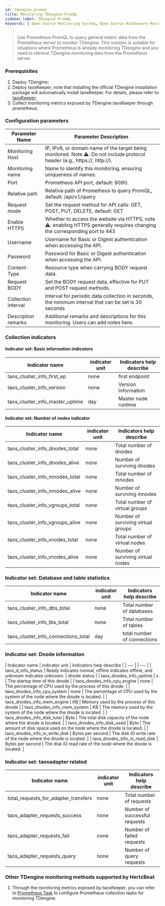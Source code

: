 ```yaml
---
id: tdengine_promql
title: Monitoring TDengine-PromQL
sidebar_label: TDengine-PromQL
keywords: [ Open Source Monitoring System, Open Source Middleware Monitoring, TDengine Monitoring, TDengine-PromQL Monitoring ]
---
```


> Use Prometheus PromQL to query general metric data from the Prometheus server to monitor TDengine. This solution is
> suitable for situations where Prometheus is already monitoring TDengine and you need to retrieve TDengine monitoring
> data from the Prometheus server.

### Prerequisites

1. Deploy TDengine;
2. Deploy taosKeeper; note that installing the official TDengine installation package will automatically install
   taosKeeper. For details, please refer to: [taosKeeper](https://docs.taosdata.com/reference/components/taoskeeper/);
3. Collect monitoring metrics exposed by TDengine taosKeeper through prometheus;

### Configuration parameters

| Parameter Name      | Parameter Description                                                                                                      |
|---------------------|----------------------------------------------------------------------------------------------------------------------------|
| Monitoring Host     | IP, IPv6, or domain name of the target being monitored. Note ⚠️: Do not include protocol header (e.g., https://, http://). |
| Monitoring name     | Name to identify this monitoring, ensuring uniqueness of names.                                                            |
| Port                | Prometheus API port, default: 9090.                                                                                        |
| Relative path       | Relative path of Prometheus to query PromQL, default: /api/v1/query                                                        |
| Request mode        | Set the request method for API calls: GET, POST, PUT, DELETE, default: GET                                                 |
| Enable HTTPS        | Whether to access the website via HTTPS, note ⚠️: enabling HTTPS generally requires changing the corresponding port to 443 |
| Username            | Username for Basic or Digest authentication when accessing the API.                                                        |
| Password            | Password for Basic or Digest authentication when accessing the API.                                                        |
| Content-Type        | Resource type when carrying BODY request data.                                                                             |
| Request BODY        | Set the BODY request data, effective for PUT and POST request methods.                                                     |
| Collection interval | Interval for periodic data collection in seconds, the minimum interval that can be set is 30 seconds                       |
| Description remarks | Additional remarks and descriptions for this monitoring. Users can add notes here.                                         |

### Collection indicators

#### Indicator set: Basic information indicators

| Indicator name                  | indicator unit | Indicators help describe |
|---------------------------------|----------------|--------------------------|
| taos_cluster_info_first_ep      | none           | first endpoint           |
| taos_cluster_info_version       | none           | Version Information      |
| taos_cluster_info_master_uptime | day            | Master node runtime      |

#### Indicator set: Number of nodes indicator

| Indicator name                  | indicator unit | Indicators help describe           |
|---------------------------------|----------------|------------------------------------|
| taos_cluster_info_dnodes_total  | none           | Total number of dnodes             |
| taos_cluster_info_dnodes_alive  | none           | Number of surviving dnodes         |
| taos_cluster_info_mnodes_total  | none           | Total number of mnodes             |
| taos_cluster_info_mnodes_alive  | none           | Number of surviving mnodes         |
| taos_cluster_info_vgroups_total | none           | Total number of virtual groups     |
| taos_cluster_info_vgroups_alive | none           | Number of surviving virtual groups |
| taos_cluster_info_vnodes_total  | none           | Total number of virtual nodes      |
| taos_cluster_info_vnodes_alive  | none           | Number of surviving virtual nodes  |

### Indicator set: Database and table statistics

| Indicator name                      | indicator unit | Indicators help describe    |
|-------------------------------------|----------------|-----------------------------|
| taos_cluster_info_dbs_total         | none           | Total number of databases   |
| taos_cluster_info_tbs_total         | none           | Total number of tables      |
| taos_cluster_info_connections_total | day            | total number of connections |

### Indicator set: Dnode information

| Indicator name | indicator unit | Indicators help describe |
| --- | | --- |
| taos_d_info_status | Ready indicates normal, offline indicates offline, and unknown indicates unknown. | dnode
status |
| taos_dnodes_info_uptime | s | The startup time of this dnode |
| taos_dnodes_info_cpu_engine | none | The percentage of CPU used by the process of this dnode. |
| taos_dnodes_info_cpu_system | none | The percentage of CPU used by the system of the node where the dnode is
located. |
| taos_dnodes_info_mem_engine | KB | Memory used by the process of this dnode |
| taos_dnodes_info_mem_system | KB | The memory used by the system of the node where the dnode is located. |
| taos_dnodes_info_disk_total | Byte | The total disk capacity of the node where the dnode is located. |
| taos_dnodes_info_disk_used | Byte | The amount of disk space used on the node where the dnode is located. |
| taos_dnodes_info_io_write_disk | Bytes per second | The disk IO write rate of the node where the dnode is located. |
| taos_dnodes_info_io_read_disk | Bytes per second | The disk IO read rate of the node where the dnode is located. |

### Indicator set: taosadapter related

| Indicator name                       | indicator unit | Indicators help describe      |
|--------------------------------------|----------------|-------------------------------|
| total_requests_for_adapter_transfers | none           | Total number of requests      |
| taos_adapter_requests_success        | none           | Number of successful requests |
| taos_adapter_requests_fail           | none           | Number of failed requests     |
| taos_adapter_requests_query          | none           | Number of query requests      |

### Other TDengine monitoring methods supported by HertzBeat

1. Through the monitoring metrics exposed by taosKeeper, you can refer to [Prometheus Task](prometheus) to configure
   Prometheus collection tasks for monitoring TDengine.
